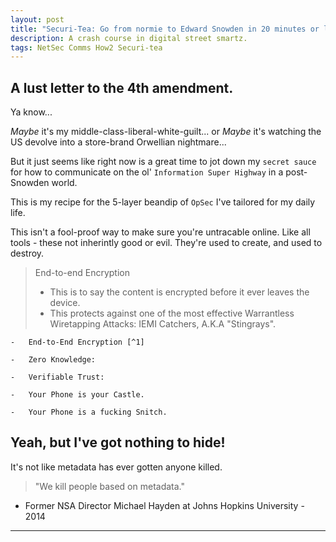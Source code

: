 ```yaml
---
layout: post
title: "Securi-Tea: Go from normie to Edward Snowden in 20 minutes or less."
description: A crash course in digital street smartz.
tags: NetSec Comms How2 Securi-tea
---
```


## A lust letter to the 4th amendment.

Ya know...

_Maybe_ it's my middle-class-liberal-white-guilt... or _Maybe_ it's watching the US devolve into a store-brand Orwellian nightmare...

But it just seems like right now is a great time to jot down my `secret sauce` for how to communicate on the ol' `Information Super Highway` in a post-Snowden world.

This is my recipe for the 5-layer beandip of `OpSec` I've tailored for my daily life.

This isn't a fool-proof way to make sure you're untracable online. Like all tools - these not inherintly good or evil. They're used to create, and used to destroy.

>   End-to-end Encryption
>   - This is to say the content is encrypted before it ever leaves the device.
>   - This protects against one of the most effective Warrantless Wiretapping Attacks: IEMI Catchers, A.K.A "Stingrays".

```
-   End-to-End Encryption [^1]

-   Zero Knowledge:

-   Verifiable Trust:

-   Your Phone is your Castle.

-   Your Phone is a fucking Snitch.
```

## Yeah, but I've got nothing to hide!

It's not like metadata has ever gotten anyone killed.

> "We kill people based on metadata."
- Former NSA Director Michael Hayden at Johns Hopkins University - 2014

-----

[^1]: This means that the communication is encrypted on your device before it's ever transmitted. This way _if_ someone is using a fake cell tower (called a Stingray)
